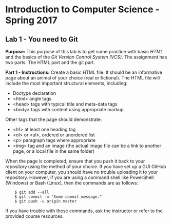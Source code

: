 # Introduction to Computer Science - Spring 2017
## Lab 1 - You need to Git

**Purpose:** This purpose of this lab is to get some practice with basic _HTML_ and the basics of the _Git Version Control System (VCS)_. The assignment has two parts. The HTML part and the git part.

**Part 1 - Instructions:** Create a basic HTML file. It should be an informative page about an animal of your choice (real or fictional). The HTML file will include the most important structural elements, including:

* Doctype declaration
* &lt;html&gt; angle tags
* &lt;head&gt; tags with typical title and meta-data tags
* &lt;body&gt; tags with content using appropriate markup.

Other tags that the page should demonstrate:
* &lt;h1&gt; at least one heading tag
* &lt;ol&gt; or &lt;ul&gt;, ordered or unordered list
* &lt;p&gt; paragraph tags where appropriate
* &lt;img&gt; tag and an image (the actual image file can be a link to another page, or a local file in the same folder)

When the page is completed, ensure that you push it back to your repository using the method of your choice. If you have set up a GUI GitHub client on your computer, you should have no trouble uploading it to your repository. However, if you are using a command shell like PowerShell (Windows) or Bash (Linux), then the commands are as follows:

`````
    $ git add --all
    $ git commit -m "Some commit message."
    $ git push -u origin master
`````

If you have trouble with these commands, ask the instructor or refer to the provided course resources.
